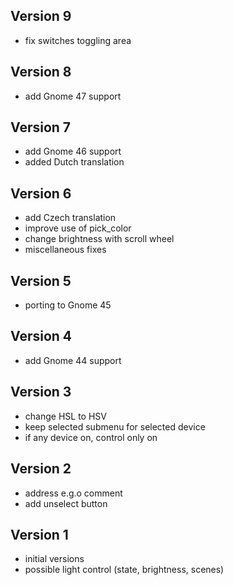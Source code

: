## Version 9
 * fix switches toggling area
## Version 8
 * add Gnome 47 support
## Version 7
 * add Gnome 46 support
 * added Dutch translation
## Version 6
 * add Czech translation
 * improve use of pick_color
 * change brightness with scroll wheel
 * miscellaneous fixes
## Version 5
 * porting to Gnome 45
## Version 4
 * add Gnome 44 support
## Version 3
 * change HSL to HSV
 * keep selected submenu for selected device
 * if any device on, control only on
## Version 2
 * address e.g.o comment
 * add unselect button
## Version 1
 * initial versions
 * possible light control (state, brightness, scenes)
